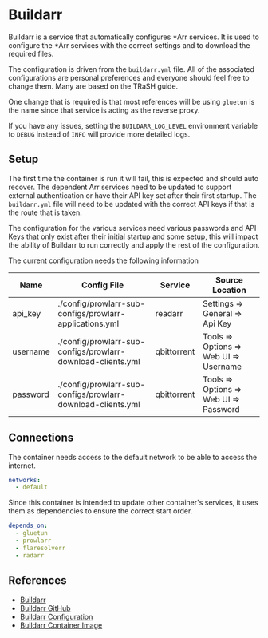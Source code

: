 # Buildarr

Buildarr is a service that automatically configures \*Arr services. It is used to configure the \*Arr services with the correct settings and to download the required files.

The configuration is driven from the `buildarr.yml` file. All of the associated configurations are personal preferences and everyone should feel free to change them. Many are based on the TRaSH guide.

One change that is required is that most references will be using `gluetun` is the name since that service is acting as the reverse proxy.

If you have any issues, setting the `BUILDARR_LOG_LEVEL` environment variable to `DEBUG` instead of `INFO` will provide more detailed logs.

## Setup

The first time the container is run it will fail, this is expected and should auto recover. The dependent Arr services need to be updated to support external authentication or have their API key set after their first startup. The `buildarr.yml` file will need to be updated with the correct API keys if that is the route that is taken.

The configuration for the various services need various passwords and API Keys that only exist after their initial startup and some setup, this will impact the ability of Buildarr to run correctly and apply the rest of the configuration.

The current configuration needs the following information

| Name     | Config File                                                 | Service     | Source Location                        |
| -------- | ----------------------------------------------------------- | ----------- | -------------------------------------- |
| api_key  | ./config/prowlarr-sub-configs/prowlarr-applications.yml     | readarr     | Settings => General => Api Key         |
| username | ./config/prowlarr-sub-configs/prowlarr-download-clients.yml | qbittorrent | Tools => Options => Web UI => Username |
| password | ./config/prowlarr-sub-configs/prowlarr-download-clients.yml | qbittorrent | Tools => Options => Web UI => Password |

## Connections

The container needs access to the default network to be able to access the internet.

```yaml
networks:
  - default
```

Since this container is intended to update other container's services, it uses them as dependencies to ensure the correct start order.

```yaml
depends_on:
  - gluetun
  - prowlarr
  - flaresolverr
  - radarr
```

## References

- [Buildarr](https://buildarr.github.io/)
- [Buildarr GitHub](https://github.com/buildarr/buildarr)
- [Buildarr Configuration](https://buildarr.github.io/configuration/)
- [Buildarr Container Image](https://hub.docker.com/r/callum027/buildarr)
